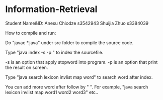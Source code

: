 # Information-Retrieval

Student Name&ID:
Anesu Chiodze s3542943
Shuijia Zhuo s3384039

How to compile and run:

Do "javac *.java" under src folder to compile the source code.


Type 
"java index -s <stoplistfile> -p <sourcefile>"
to index the sourcefile. 

-s <stoplistfile> is an option that apply stopword into program.
-p is an option that print the result on screen.
 
 
Type 
"java search lexicon invlist map word"
to search word after index.

You can add more word after follow by " ". 
For example, 
"java search lexicon invlist map word1 word2 word3" 
etc..


